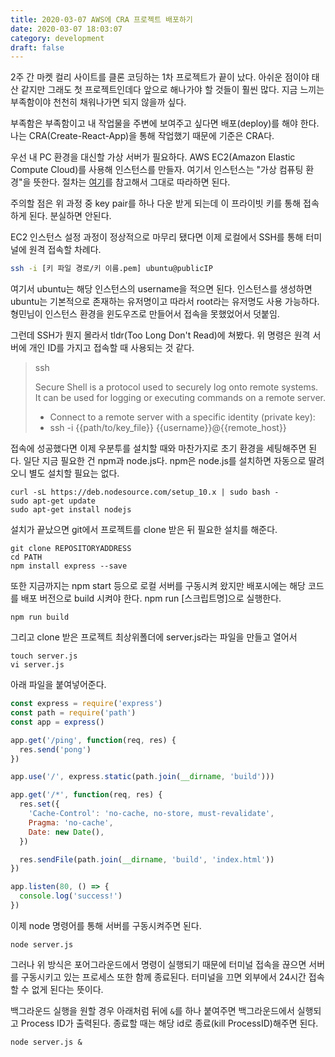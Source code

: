 ```yaml
---
title: 2020-03-07 AWS에 CRA 프로젝트 배포하기
date: 2020-03-07 18:03:07
category: development
draft: false
---
```


2주 간 마켓 컬리 사이트를 클론 코딩하는 1차 프로젝트가 끝이 났다. 아쉬운 점이야 태산 같지만 그래도 첫 프로젝트인데다 앞으로 해나가야 할 것들이 훨씬 많다. 지금 느끼는 부족함이야 천천히 채워나가면 되지 않을까 싶다.

부족함은 부족함이고 내 작업물을 주변에 보여주고 싶다면 배포(deploy)를 해야 한다. 나는 CRA(Create-React-App)을 통해 작업했기 때문에 기준은 CRA다.

우선 내 PC 환경을 대신할 가상 서버가 필요하다. AWS EC2(Amazon Elastic Compute Cloud)를 사용해 인스턴스를 만들자. 여기서 인스턴스는 "가상 컴퓨팅 환경"을 뜻한다. 절차는 [여기](https://windosakacastle.tistory.com/12)를 참고해서 그대로 따라하면 된다.

주의할 점은 위 과정 중 key pair를 하나 다운 받게 되는데 이 프라이빗 키를 통해 접속하게 된다. 분실하면 안된다.

EC2 인스턴스 설정 과정이 정상적으로 마무리 됐다면 이제 로컬에서 SSH를 통해 터미널에 원격 접속할 차례다.

```bash
ssh -i [키 파일 경로/키 이름.pem] ubuntu@publicIP
```

여기서 ubuntu는 해당 인스턴스의 username을 적으면 된다. 인스턴스를 생성하면 ubuntu는 기본적으로 존재하는 유저명이고 따라서 root라는 유저명도 사용 가능하다. 형민님이 인스턴스 환경을 윈도우즈로 만들어서 접속을 못했었어서 덧붙임.

그런데 SSH가 뭔지 몰라서 tldr(Too Long Don't Read)에 쳐봤다. 위 명령은 원격 서버에 개인 ID를 가지고 접속할 때 사용되는 것 같다.

> ssh
>
> Secure Shell is a protocol used to securely log onto remote systems.
> It can be used for logging or executing commands on a remote server.
>
> - Connect to a remote server with a specific identity (private key):
> - ssh -i {{path/to/key_file}} {{username}}@{{remote_host}}

접속에 성공했다면 이제 우분투를 설치할 때와 마찬가지로 초기 환경을 세팅해주면 된다. 일단 지금 필요한 건 npm과 node.js다. npm은 node.js를 설치하면 자동으로 딸려오니 별도 설치할 필요는 없다.

```
curl -sL https://deb.nodesource.com/setup_10.x | sudo bash -
sudo apt-get update
sudo apt-get install nodejs
```

설치가 끝났으면 git에서 프로젝트를 clone 받은 뒤 필요한 설치를 해준다.

```
git clone REPOSITORYADDRESS
cd PATH
npm install express --save
```

또한 지금까지는 npm start 등으로 로컬 서버를 구동시켜 왔지만 배포시에는 해당 코드를 배포 버전으로 build 시켜야 한다. npm run [스크립트명]으로 실행한다.

```
npm run build
```

그리고 clone 받은 프로젝트 최상위폴더에 server.js라는 파일을 만들고 열어서

```
touch server.js
vi server.js
```

아래 파일을 붙여넣어준다.

```js
const express = require('express')
const path = require('path')
const app = express()

app.get('/ping', function(req, res) {
  res.send('pong')
})

app.use('/', express.static(path.join(__dirname, 'build')))

app.get('/*', function(req, res) {
  res.set({
    'Cache-Control': 'no-cache, no-store, must-revalidate',
    Pragma: 'no-cache',
    Date: new Date(),
  })

  res.sendFile(path.join(__dirname, 'build', 'index.html'))
})

app.listen(80, () => {
  console.log('success!')
})
```

이제 node 명령어를 통해 서버를 구동시켜주면 된다.

```
node server.js
```

그러나 위 방식은 포어그라운드에서 명령이 실행되기 때문에 터미널 접속을 끊으면 서버를 구동시키고 있는 프로세스 또한 함께 종료된다. 터미널을 끄면 외부에서 24시간 접속할 수 없게 된다는 뜻이다.

백그라운드 실행을 원할 경우 아래처럼 뒤에 `&`를 하나 붙여주면 백그라운드에서 실행되고 Process ID가 출력된다. 종료할 때는 해당 id로 종료(kill ProcessID)해주면 된다.

```
node server.js &
```

